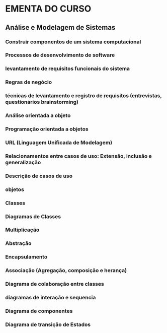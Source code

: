 # EMENTA DO CURSO

## Análise e Modelagem de Sistemas

### Construir componentos de um sistema computacional

### Processos de desenvolvimento de software

### levantamento de requisitos funcionais do sistema

### Regras de negócio

### técnicas de levantamento e registro de requisitos (entrevistas, questionários brainstorming)

### Análise orientada a objeto

### Programação orientada a objetos

### URL (Linguagem Unificada de Modelagem)

### Relacionamentos entre casos de uso: Extensão, inclusão e generalização

### Descrição de casos de uso

### objetos

### Classes

### Diagramas de Classes

### Multiplicação

### Abstração

### Encapsulamento

### Associação (Agregação, composição e herança)

### Diagrama de colaboração entre classes

### diagramas de interação e sequencia

### Diagrama de componentes

### Diagrama de transição de Estados